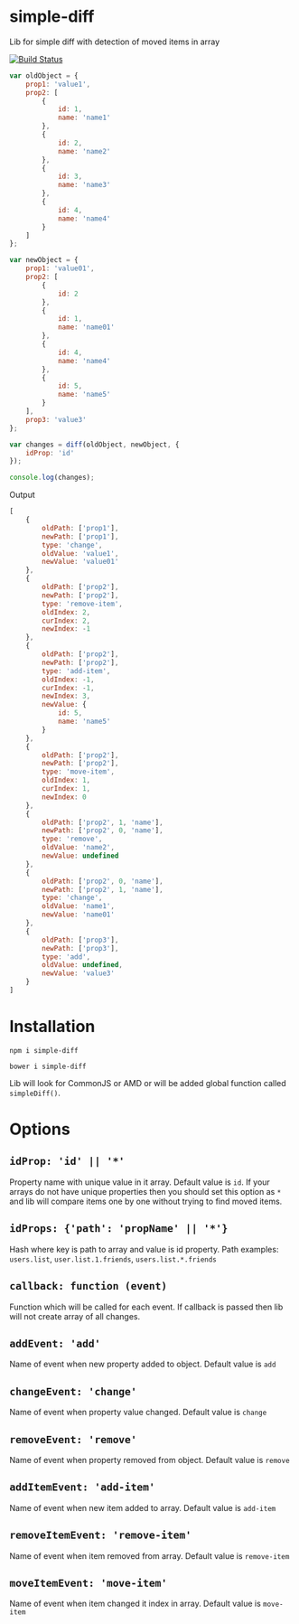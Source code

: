 simple-diff
===========

Lib for simple diff with detection of moved items in array

[![Build Status](https://travis-ci.org/redexp/simple-diff.svg?branch=master)](https://travis-ci.org/redexp/simple-diff)

```javascript
var oldObject = {
    prop1: 'value1',
    prop2: [
        {
            id: 1,
            name: 'name1'
        },
        {
            id: 2,
            name: 'name2'
        },
        {
            id: 3,
            name: 'name3'
        },
        {
            id: 4,
            name: 'name4'
        }
    ]
};

var newObject = {
    prop1: 'value01',
    prop2: [
        {
            id: 2
        },
        {
            id: 1,
            name: 'name01'
        },
        {
            id: 4,
            name: 'name4'
        },
        {
            id: 5,
            name: 'name5'
        }
    ],
    prop3: 'value3'
};

var changes = diff(oldObject, newObject, {
    idProp: 'id'
});

console.log(changes);
```
Output
```javascript
[
    {
        oldPath: ['prop1'],
        newPath: ['prop1'],
        type: 'change',
        oldValue: 'value1',
        newValue: 'value01'
    },
    {
        oldPath: ['prop2'],
        newPath: ['prop2'],
        type: 'remove-item',
        oldIndex: 2,
        curIndex: 2,
        newIndex: -1
    },
    {
        oldPath: ['prop2'],
        newPath: ['prop2'],
        type: 'add-item',
        oldIndex: -1,
        curIndex: -1,
        newIndex: 3,
        newValue: {
            id: 5, 
            name: 'name5'
        }
    },
    {
        oldPath: ['prop2'],
        newPath: ['prop2'],
        type: 'move-item',
        oldIndex: 1,
        curIndex: 1,
        newIndex: 0
    },
    {
        oldPath: ['prop2', 1, 'name'],
        newPath: ['prop2', 0, 'name'],
        type: 'remove',
        oldValue: 'name2',
        newValue: undefined
    },
    {
        oldPath: ['prop2', 0, 'name'],
        newPath: ['prop2', 1, 'name'],
        type: 'change',
        oldValue: 'name1',
        newValue: 'name01'
    },
    {
        oldPath: ['prop3'],
        newPath: ['prop3'],
        type: 'add',
        oldValue: undefined,
        newValue: 'value3'
    }
]
```
 
# Installation

`npm i simple-diff`

`bower i simple-diff`

Lib will look for CommonJS or AMD or will be added global function called `simpleDiff()`.

# Options

## `idProp: 'id' || '*'`

Property name with unique value in it array. Default value is `id`. If your arrays do not have unique properties then you should set this option as `*` and lib will compare items one by one without trying to find moved items. 
 
## `idProps: {'path': 'propName' || '*'}` 

Hash where key is path to array and value is id property. Path examples: `users.list`, `user.list.1.friends`, `users.list.*.friends`

## `callback: function (event)` 

Function which will be called for each event. If callback is passed then lib will not create array of all changes.

## `addEvent: 'add'`

Name of event when new property added to object. Default value is `add`

## `changeEvent: 'change'` 

Name of event when property value changed. Default value is `change`

## `removeEvent: 'remove'` 

Name of event when property removed from object. Default value is `remove`

## `addItemEvent: 'add-item'` 

Name of event when new item added to array. Default value is `add-item`

## `removeItemEvent: 'remove-item'` 

Name of event when item removed from array. Default value is `remove-item`

## `moveItemEvent: 'move-item'` 

Name of event when item changed it index in array. Default value is `move-item`

